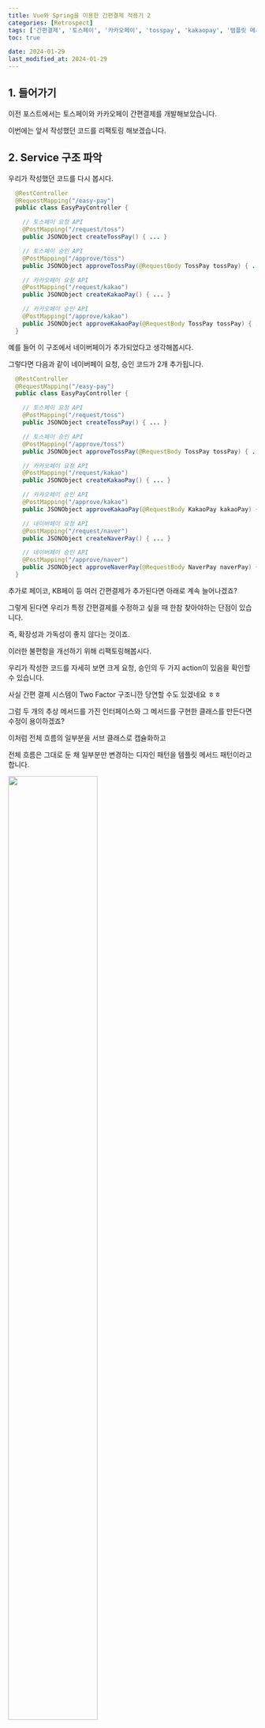 ```yaml
---
title: Vue와 Spring을 이용한 간편결제 적용기 2
categories: [Retrospect]
tags: ['간편결제', '토스페이', '카카오페이', 'tosspay', 'kakaopay', '템플릿 메서드 패턴']
toc: true

date: 2024-01-29
last_modified_at: 2024-01-29
---
```


## 1. 들어가기

이전 포스트에서는 토스페이와 카카오페이 간편결제를 개발해보았습니다.

이번에는 앞서 작성했던 코드를 리팩토링 해보겠습니다.

## 2. Service 구조 파악

우리가 작성했던 코드를 다시 봅시다.

```java
  @RestController
  @RequestMapping("/easy-pay")
  public class EasyPayController {

    // 토스페이 요청 API
    @PostMapping("/request/toss")
    public JSONObject createTossPay() { ... }

    // 토스페이 승인 API
    @PostMapping("/approve/toss")
    public JSONObject approveTossPay(@RequestBody TossPay tossPay) { ... }

    // 카카오페이 요청 API
    @PostMapping("/request/kakao")
    public JSONObject createKakaoPay() { ... }

    // 카카오페이 승인 API
    @PostMapping("/approve/kakao")
    public JSONObject approveKakaoPay(@RequestBody TossPay tossPay) { ... }
  }
```

예를 들어 이 구조에서 네이버페이가 추가되었다고 생각해봅시다.

그렇다면 다음과 같이 네이버페이 요청, 승인 코드가 2개 추가됩니다.

```java
  @RestController
  @RequestMapping("/easy-pay")
  public class EasyPayController {

    // 토스페이 요청 API
    @PostMapping("/request/toss")
    public JSONObject createTossPay() { ... }

    // 토스페이 승인 API
    @PostMapping("/approve/toss")
    public JSONObject approveTossPay(@RequestBody TossPay tossPay) { ... }

    // 카카오페이 요청 API
    @PostMapping("/request/kakao")
    public JSONObject createKakaoPay() { ... }

    // 카카오페이 승인 API
    @PostMapping("/approve/kakao")
    public JSONObject approveKakaoPay(@RequestBody KakaoPay kakaoPay) { ... }

    // 네이버페이 요청 API
    @PostMapping("/request/naver")
    public JSONObject createNaverPay() { ... }

    // 네이버페이 승인 API
    @PostMapping("/approve/naver")
    public JSONObject approveNaverPay(@RequestBody NaverPay naverPay) { ... }
  }
```

추가로 페이코, KB페이 등 여러 간편결제가 추가된다면 아래로 계속 늘어나겠죠?

그렇게 된다면 우리가 특정 간편결제를 수정하고 싶을 때 한참 찾아야하는 단점이 있습니다. 

즉, 확장성과 가독성이 좋지 않다는 것이죠.

이러한 불편함을 개선하기 위해 리팩토링해봅시다.

우리가 작성한 코드를 자세히 보면 크게 요청, 승인의 두 가지 action이 있음을 확인할 수 있습니다.

사실 간편 결제 시스템이 Two Factor 구조니깐 당연할 수도 있겠네요 ㅎㅎ

그럼 두 개의 추상 메서드를 가진 인터페이스와 그 메서드를 구현한 클래스를 만든다면 수정이 용이하겠죠?

이처럼 전체 흐름의 일부분을 서브 클래스로 캡슐화하고

전체 흐름은 그대로 둔 채 일부분만 변경하는 디자인 패턴을 템플릿 메서드 패턴이라고 합니다.

<div class="div-post-img">
  <img src="{{ site.url }}/assets/img/retrospect/pay8.PNG" width="60%" height="70%" />
</div>

그럼, 템플릿 메서드 패턴을 사용해 구조를 분리해봅시다.

먼저 간편결제 인터페이스를 생성합니다.

```java
// 간편결제 인터페이스
  public interface EasyPayService {

    // 결제 요청 API
    JSONObject request(EasyPay easyPay);

    // 결제 승인 API
    JSONObject approve(EasyPay easyPay);
  }
```

간편결제 인터페이스는 요청과 승인 두 개의 추상 메서드를 가집니다.

그리고 토스페이와 카카오페이 클래스에서는 앞서 만들었던 추상 메서드를 구현하면 됩니다.

```java
// 토스페이 클래스
  @Service
  public class TossPayService implements EasyPayService {

    // 결제 요청 API
    @Override
    public JSONObject request(EasyPay easyPay) { ... }

    // 결제 승인 API
    @Override
    public JSONObject approve(EasyPay easyPay) { ... }
    
  }
```

```java
// 카카오페이 클래스
  @Service
  public class KakaoPayService implements EasyPayService {

    // 결제 요청 API
    @Override
    public JSONObject request(EasyPay easyPay) { ... }

    // 결제 승인 API
    @Override
    public JSONObject approve(EasyPay easyPay) { ... }

  }
```

템플릿 메서드 패턴을 적용하면 상위 클래스의 메서드만 보더라도 전체 동작을 이해할 수 있고

서브 클래스 재정의를 통한 확장에 유리하다는 장점이 있습니다.

---

다음 포스트에서는 분리한 서비스들을 호출할 Controller를 리팩토링 해보겠습니다.

→ [Controller 리팩토링](../pay3)